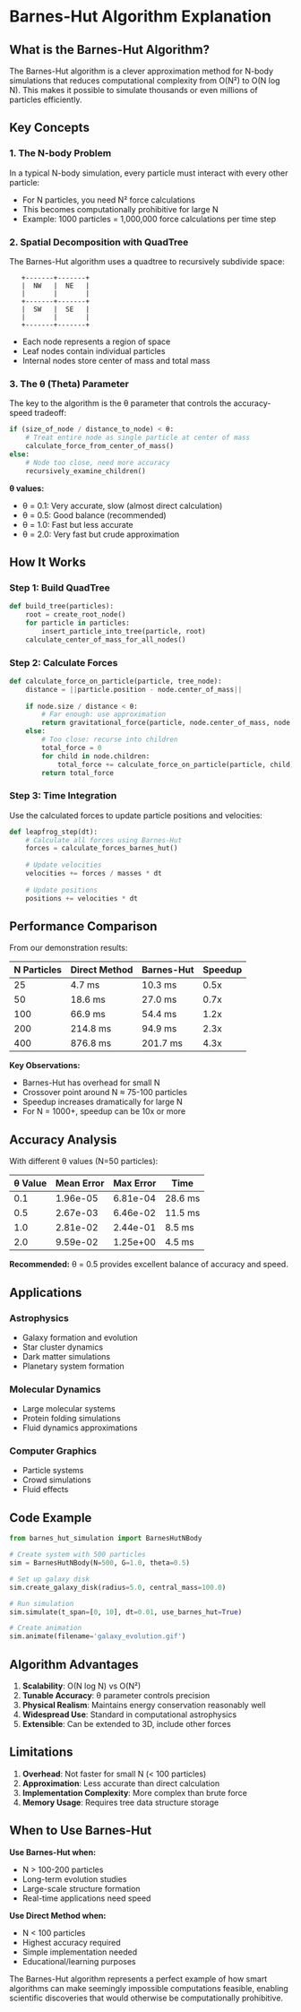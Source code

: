 # Barnes-Hut Algorithm Explanation

## What is the Barnes-Hut Algorithm?

The Barnes-Hut algorithm is a clever approximation method for N-body simulations that reduces computational complexity from O(N²) to O(N log N). This makes it possible to simulate thousands or even millions of particles efficiently.

## Key Concepts

### 1. The N-body Problem
In a typical N-body simulation, every particle must interact with every other particle:
- For N particles, you need N² force calculations
- This becomes computationally prohibitive for large N
- Example: 1000 particles = 1,000,000 force calculations per time step

### 2. Spatial Decomposition with QuadTree
The Barnes-Hut algorithm uses a quadtree to recursively subdivide space:
```
   +-------+-------+
   |  NW   |  NE   |
   |       |       |
   +-------+-------+
   |  SW   |  SE   |
   |       |       |
   +-------+-------+
```
- Each node represents a region of space
- Leaf nodes contain individual particles
- Internal nodes store center of mass and total mass

### 3. The θ (Theta) Parameter
The key to the algorithm is the θ parameter that controls the accuracy-speed tradeoff:

```python
if (size_of_node / distance_to_node) < θ:
    # Treat entire node as single particle at center of mass
    calculate_force_from_center_of_mass()
else:
    # Node too close, need more accuracy
    recursively_examine_children()
```

**θ values:**
- θ = 0.1: Very accurate, slow (almost direct calculation)
- θ = 0.5: Good balance (recommended)
- θ = 1.0: Fast but less accurate
- θ = 2.0: Very fast but crude approximation

## How It Works

### Step 1: Build QuadTree
```python
def build_tree(particles):
    root = create_root_node()
    for particle in particles:
        insert_particle_into_tree(particle, root)
    calculate_center_of_mass_for_all_nodes()
```

### Step 2: Calculate Forces
```python
def calculate_force_on_particle(particle, tree_node):
    distance = ||particle.position - node.center_of_mass||
    
    if node.size / distance < θ:
        # Far enough: use approximation
        return gravitational_force(particle, node.center_of_mass, node.total_mass)
    else:
        # Too close: recurse into children
        total_force = 0
        for child in node.children:
            total_force += calculate_force_on_particle(particle, child)
        return total_force
```

### Step 3: Time Integration
Use the calculated forces to update particle positions and velocities:
```python
def leapfrog_step(dt):
    # Calculate all forces using Barnes-Hut
    forces = calculate_forces_barnes_hut()
    
    # Update velocities
    velocities += forces / masses * dt
    
    # Update positions  
    positions += velocities * dt
```

## Performance Comparison

From our demonstration results:

| N Particles | Direct Method | Barnes-Hut | Speedup |
|-------------|---------------|-------------|---------|
| 25          | 4.7 ms        | 10.3 ms     | 0.5x    |
| 50          | 18.6 ms       | 27.0 ms     | 0.7x    |
| 100         | 66.9 ms       | 54.4 ms     | 1.2x    |
| 200         | 214.8 ms      | 94.9 ms     | 2.3x    |
| 400         | 876.8 ms      | 201.7 ms    | 4.3x    |

**Key Observations:**
- Barnes-Hut has overhead for small N
- Crossover point around N ≈ 75-100 particles
- Speedup increases dramatically for large N
- For N = 1000+, speedup can be 10x or more

## Accuracy Analysis

With different θ values (N=50 particles):

| θ Value | Mean Error | Max Error | Time     |
|---------|------------|-----------|----------|
| 0.1     | 1.96e-05   | 6.81e-04  | 28.6 ms  |
| 0.5     | 2.67e-03   | 6.46e-02  | 11.5 ms  |
| 1.0     | 2.81e-02   | 2.44e-01  | 8.5 ms   |
| 2.0     | 9.59e-02   | 1.25e+00  | 4.5 ms   |

**Recommended:** θ = 0.5 provides excellent balance of accuracy and speed.

## Applications

### Astrophysics
- Galaxy formation and evolution
- Star cluster dynamics
- Dark matter simulations
- Planetary system formation

### Molecular Dynamics
- Large molecular systems
- Protein folding simulations
- Fluid dynamics approximations

### Computer Graphics
- Particle systems
- Crowd simulations
- Fluid effects

## Code Example

```python
from barnes_hut_simulation import BarnesHutNBody

# Create system with 500 particles
sim = BarnesHutNBody(N=500, G=1.0, theta=0.5)

# Set up galaxy disk
sim.create_galaxy_disk(radius=5.0, central_mass=100.0)

# Run simulation
sim.simulate(t_span=[0, 10], dt=0.01, use_barnes_hut=True)

# Create animation
sim.animate(filename='galaxy_evolution.gif')
```

## Algorithm Advantages

1. **Scalability**: O(N log N) vs O(N²)
2. **Tunable Accuracy**: θ parameter controls precision
3. **Physical Realism**: Maintains energy conservation reasonably well
4. **Widespread Use**: Standard in computational astrophysics
5. **Extensible**: Can be extended to 3D, include other forces

## Limitations

1. **Overhead**: Not faster for small N (< 100 particles)
2. **Approximation**: Less accurate than direct calculation
3. **Implementation Complexity**: More complex than brute force
4. **Memory Usage**: Requires tree data structure storage

## When to Use Barnes-Hut

**Use Barnes-Hut when:**
- N > 100-200 particles
- Long-term evolution studies
- Large-scale structure formation
- Real-time applications need speed

**Use Direct Method when:**
- N < 100 particles
- Highest accuracy required
- Simple implementation needed
- Educational/learning purposes

The Barnes-Hut algorithm represents a perfect example of how smart algorithms can make seemingly impossible computations feasible, enabling scientific discoveries that would otherwise be computationally prohibitive.

